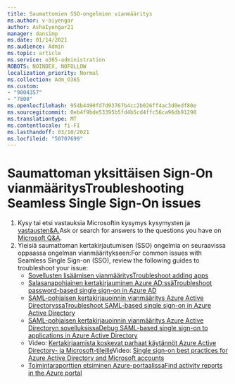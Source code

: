 ```yaml
---
title: Saumattomien SSO-ongelmien vianmääritys
ms.author: v-aiyengar
author: AshaIyengar21
manager: dansimp
ms.date: 01/14/2021
ms.audience: Admin
ms.topic: article
ms.service: o365-administration
ROBOTS: NOINDEX, NOFOLLOW
localization_priority: Normal
ms.collection: Adm_O365
ms.custom:
- "9004357"
- "7808"
ms.openlocfilehash: 954b4490fd7d93767b4cc2b026ff4ac3d0edf80e
ms.sourcegitcommit: 0eb4f9bde53395b5fd4b5cd4ffc56ca96db91298
ms.translationtype: MT
ms.contentlocale: fi-FI
ms.lasthandoff: 03/10/2021
ms.locfileid: "50707699"
---
```

# <a name="troubleshooting-seamless-single-sign-on-issues"></a><span data-ttu-id="a4cb0-102">Saumattoman yksittäisen Sign-On vianmääritys</span><span class="sxs-lookup"><span data-stu-id="a4cb0-102">Troubleshooting Seamless Single Sign-On issues</span></span>

1. <span data-ttu-id="a4cb0-103">Kysy tai etsi vastauksia Microsoftin kysymys kysymysten ja [vastausten&A.](https://docs.microsoft.com/azure/active-directory/reports-monitoring/howto-find-activity-reports#troubleshoot-issues-with-activity-reports)</span><span class="sxs-lookup"><span data-stu-id="a4cb0-103">Ask or search for answers to the questions you have on [Microsoft Q&A](https://docs.microsoft.com/azure/active-directory/reports-monitoring/howto-find-activity-reports#troubleshoot-issues-with-activity-reports).</span></span>
1. <span data-ttu-id="a4cb0-104">Yleisiä saumattoman kertakirjautumisen (SSO) ongelmia on seuraavissa oppaassa ongelman vianmääritykseen:</span><span class="sxs-lookup"><span data-stu-id="a4cb0-104">For common issues with Seamless Single Sign-on (SSO), review the following guides to troubleshoot your issue:</span></span>
    - [<span data-ttu-id="a4cb0-105">Sovellusten lisäämisen vianmääritys</span><span class="sxs-lookup"><span data-stu-id="a4cb0-105">Troubleshoot adding apps</span></span>](https://docs.microsoft.com/azure/active-directory/manage-apps/troubleshoot-adding-apps) 
    - [<span data-ttu-id="a4cb0-106">Salasanapohjainen kertakirjauminen Azure AD:ssä</span><span class="sxs-lookup"><span data-stu-id="a4cb0-106">Troubleshoot password-based single sign-on in Azure AD</span></span>](https://docs.microsoft.com/azure/active-directory/manage-apps/troubleshoot-password-based-sso) 
    - [<span data-ttu-id="a4cb0-107">SAML-pohjaisen kertakirjauoinnin vianmääritys Azure Active Directoryssa</span><span class="sxs-lookup"><span data-stu-id="a4cb0-107">Troubleshoot SAML-based single sign-on in Azure Active Directory</span></span>](https://docs.microsoft.com/azure/active-directory/manage-apps/troubleshoot-saml-based-sso) 
    - [<span data-ttu-id="a4cb0-108">SAML-pohjaisen kertakirjauoinnin vianmääritys Azure Active Directoryn sovelluksissa</span><span class="sxs-lookup"><span data-stu-id="a4cb0-108">Debug SAML-based single sign-on to applications in Azure Active Directory</span></span>](https://docs.microsoft.com/azure/active-directory/manage-apps/debug-saml-sso-issues) 
    - <span data-ttu-id="a4cb0-109">Video: [Kertakirjaamista koskevat parhaat käytännöt Azure Active Directory- ja Microsoft-tileille](https://azure.microsoft.com/resources/videos/ignite-2018-single-sign-on-best-practices-for-azure-active-directory-and-microsoft-accounts/)</span><span class="sxs-lookup"><span data-stu-id="a4cb0-109">Video: [Single sign-on best practices for Azure Active Directory and Microsoft accounts](https://azure.microsoft.com/resources/videos/ignite-2018-single-sign-on-best-practices-for-azure-active-directory-and-microsoft-accounts/)</span></span> 
    - [<span data-ttu-id="a4cb0-110">Toimintaraporttien etsiminen Azure-portaalissa</span><span class="sxs-lookup"><span data-stu-id="a4cb0-110">Find activity reports in the Azure portal</span></span>](https://docs.microsoft.com/azure/active-directory/reports-monitoring/howto-find-activity-reports#troubleshoot-issues-with-activity-reports)
